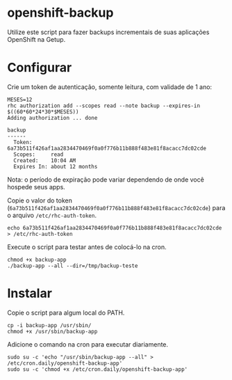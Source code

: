 openshift-backup
================

Utilize este script para fazer backups incrementais de suas aplicações OpenShift na Getup.

Configurar
==========

Crie um token de autenticação, somente leitura, com validade de 1 ano:

```
MESES=12
rhc authorization add --scopes read --note backup --expires-in $((60*60*24*30*$MESES))
Adding authorization ... done

backup
------
  Token:      6a73b511f426af1aa2834470469f0a0f776b11b888f483e81f8acacc7dc02cde
  Scopes:     read
  Created:    10:04 AM
  Expires In: about 12 months
```

Nota: o período de expiração pode variar dependendo de onde você hospede seus apps.

Copie o valor do token (`6a73b511f426af1aa2834470469f0a0f776b11b888f483e81f8acacc7dc02cde`)
para o arquivo `/etc/rhc-auth-token`.

```
echo 6a73b511f426af1aa2834470469f0a0f776b11b888f483e81f8acacc7dc02cde > /etc/rhc-auth-token
```

Execute o script para testar antes de colocá-lo na cron.

```
chmod +x backup-app
./backup-app --all --dir=/tmp/backup-teste
```

Instalar
========

Copie o script para algum local do PATH.

```
cp -i backup-app /usr/sbin/
chmod +x /usr/sbin/backup-app
```

Adicione o comando na cron para executar diariamente.

```
sudo su -c 'echo "/usr/sbin/backup-app --all" > /etc/cron.daily/openshift-backup-app'
sudo su -c 'chmod +x /etc/cron.daily/openshift-backup-app'
```

